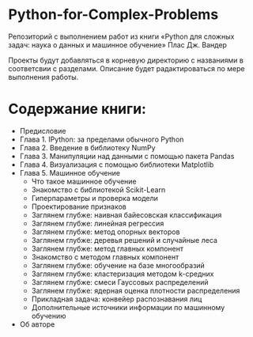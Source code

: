 # Python-for-Complex-Problems
Репозиторий с выполнением работ из книги «Python для сложных задач: наука о данных и машинное обучение» Плас Дж. Вандер

Проекты будут добавляться в корневую директорию с названиями в соответсвии с разделами.
Описание будет радактироваться по мере выполнения работы.

# Содержание книги:
- Предисловие
- Глава 1. IPython: за пределами обычного Python
- Глава 2. Введение в библиотеку NumPy
- Глава 3. Манипуляции над данными с помощью пакета Pandas
- Глава 4. Визуализация с помощью библиотеки Matplotlib
- Глава 5. Машинное обучение
  - Что такое машинное обучение
  - Знакомство с библиотекой Scikit-Learn
  - Гиперпараметры и проверка модели
  - Проектирование признаков
  - Заглянем глубже: наивная байесовская классификация
  - Заглянем глубже: линейная регрессия
  - Заглянем глубже: метод опорных векторов
  - Заглянем глубже: деревья решений и случайные леса
  - Заглянем глубже: метод главных компонент
  - Знакомство с методом главных компонент
  - Заглянем глубже: обучение на базе многообразий
  - Заглянем глубже: кластеризация методом k-средних
  - Заглянем глубже: смеси Гауссовых распределений
  - Заглянем глубже: ядерная оценка плотности распределения
  - Прикладная задача: конвейер распознавания лиц
  - Дополнительные источники информации по машинному обучению
- Об авторе
